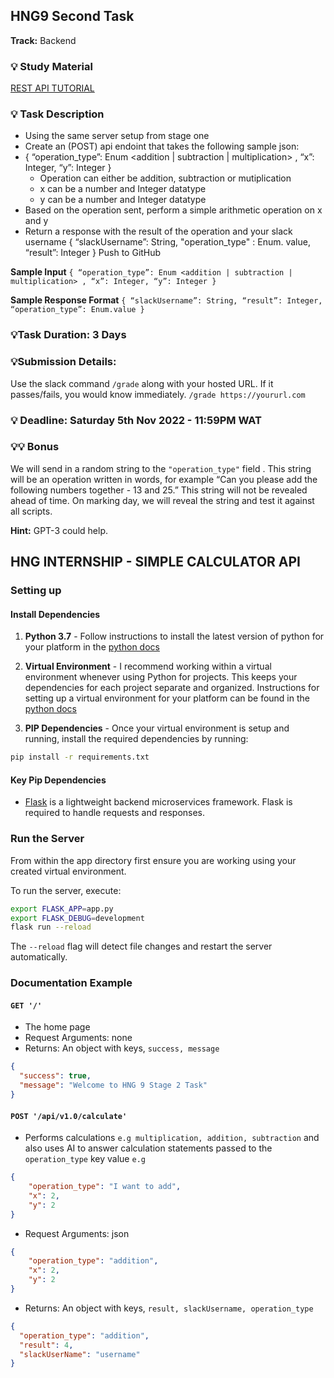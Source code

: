 ## HNG9 Second Task

**Track:** Backend

### :bulb: Study Material
[REST API TUTORIAL](https://www.gravitee.io/blog/rest-api-tutorial) 

### :bulb: Task Description
 - Using the same server setup from stage one
 - Create an (POST) api endoint that takes the following sample json:
 - { “operation_type”: Enum <addition | subtraction | multiplication> , “x”: Integer, “y”: Integer }
     - Operation can either be addition, subtraction or mutiplication
     - x can be a number and Integer datatype
     - y can be a number and Integer datatype
 - Based on the operation sent, perform a simple arithmetic operation on x and y
 - Return a response with the result of the operation and your slack username
 { “slackUsername”: String, "operation_type" : Enum. value, “result”: Integer }
 Push to GitHub

**Sample Input** `{ “operation_type”: Enum <addition | subtraction | multiplication> , “x”: Integer, “y”: Integer }`

**Sample Response Format** `{ “slackUsername”: String, “result”: Integer, “operation_type”: Enum.value }`

### :bulb:Task Duration: 3 Days

### :bulb:Submission Details:
Use the slack command `/grade` along with your hosted URL. If it passes/fails, you would know immediately.
`/grade https://yoururl.com`

### :bulb: Deadline: Saturday 5th Nov 2022 - 11:59PM WAT

### :bulb::bulb: Bonus
We will send in a random string to the `"operation_type"` field . This string will be an operation written in words, for example “Can you please add the following numbers together - 13 and 25.”
This string will not be revealed ahead of time. On marking day, we will reveal the string and test it against all scripts.

**Hint:** GPT-3 could help.



## HNG INTERNSHIP - SIMPLE CALCULATOR API

### Setting up

#### Install Dependencies

1. **Python 3.7** - Follow instructions to install the latest version of python for your platform in the [python docs](https://docs.python.org/3/using/unix.html#getting-and-installing-the-latest-version-of-python)

2. **Virtual Environment** - I recommend working within a virtual environment whenever using Python for projects. This keeps your dependencies for each project separate and organized. Instructions for setting up a virtual environment for your platform can be found in the [python docs](https://packaging.python.org/guides/installing-using-pip-and-virtual-environments/)

3. **PIP Dependencies** - Once your virtual environment is setup and running, install the required dependencies by running:

```bash
pip install -r requirements.txt
```

#### Key Pip Dependencies

- [Flask](http://flask.pocoo.org/) is a lightweight backend microservices framework. Flask is required to handle requests and responses.

### Run the Server

From within the app directory first ensure you are working using your created virtual environment.

To run the server, execute:

```bash
export FLASK_APP=app.py
export FLASK_DEBUG=development
flask run --reload
```

The `--reload` flag will detect file changes and restart the server automatically.


### Documentation Example

#### `GET '/'`

- The home page
- Request Arguments: none 
- Returns: An object with keys, `success, message`

```json
{
  "success": true, 
  "message": "Welcome to HNG 9 Stage 2 Task"
}
```

#### `POST '/api/v1.0/calculate'`

- Performs calculations `e.g multiplication, addition, subtraction` and also uses AI to answer calculation statements passed to the `operation_type` key value `e.g`
```json
{
    "operation_type": "I want to add",
    "x": 2,
    "y": 2
}
```
- Request Arguments: json 
```json
{
    "operation_type": "addition",
    "x": 2,
    "y": 2
}
```
- Returns: An object with keys, `result, slackUsername, operation_type`

```json
{
  "operation_type": "addition",
  "result": 4,
  "slackUserName": "username"
}
```
